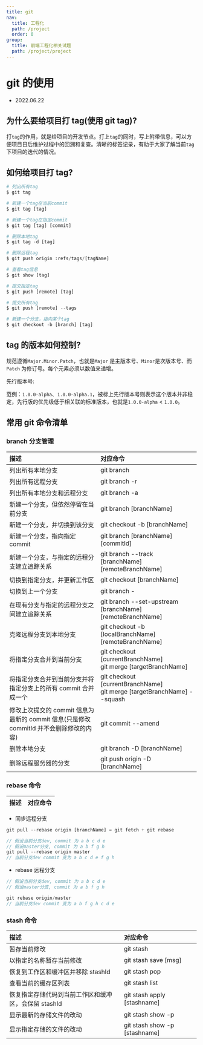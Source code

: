 ```yaml
---
title: git
nav:
  title: 工程化
  path: /project
  order: 0
group:
  title: 前端工程化相关试题
  path: /project/project
---
```


# git 的使用

- 2022.06.22

## 为什么要给项目打 tag(使用 git tag)?

打`tag`的作用，就是给项目的开发节点。打上`tag`的同时，写上附带信息，可以方便项目日后维护过程中的回溯和复查。清晰的标签记录，有助于大家了解当前`tag`下项目的迭代的情况。

## 如何给项目打 tag?

```python
# 列出所有tag
$ git tag

# 新建一个tag在当前commit
$ git tag [tag]

# 新建一个tag在指定commit
$ git tag [tag] [commit]

# 删除本地tag
$ git tag -d [tag]

# 删除远程tag
$ git push origin :refs/tags/[tagName]

# 查看tag信息
$ git show [tag]

# 提交指定tag
$ git push [remote] [tag]

# 提交所有tag
$ git push [remote] --tags

# 新建一个分支，指向某个tag
$ git checkout -b [branch] [tag]
```

## tag 的版本如何控制?

规范遵循`Major.Minor.Patch`，也就是`Major` 是主版本号、`Minor`是次版本号、而 `Patch` 为修订号。每个元素必须以数值来递增。

先行版本号:

范例：`1.0.0-alpha`、`1.0.0-alpha.1`，被标上先行版本号则表示这个版本并非稳定，先行版的优先级低于相关联的标准版本，也就是`1.0.0-alpha` < `1.0.0`。

## 常用 git 命令清单

### branch 分支管理

| 描述                                                                                   | 对应命令                                                                    |
| :------------------------------------------------------------------------------------- | :-------------------------------------------------------------------------- |
| 列出所有本地分支                                                                       | git branch                                                                  |
| 列出所有远程分支                                                                       | git branch -r                                                               |
| 列出所有本地分支和远程分支                                                             | git branch -a                                                               |
| 新建一个分支，但依然停留在当前分支                                                     | git branch [branchName]                                                     |
| 新建一个分支，并切换到该分支                                                           | git checkout -b [branchName]                                                |
| 新建一个分支，指向指定 commit                                                          | git branch [branchName] [commitId]                                          |
| 新建一个分支，与指定的远程分支建立追踪关系                                             | git branch --track [branchName] [remoteBranchName]                          |
| 切换到指定分支，并更新工作区                                                           | git checkout [branchName]                                                   |
| 切换到上一个分支                                                                       | git branch -                                                                |
| 在现有分支与指定的远程分支之间建立追踪关系                                             | git branch --set-upstream [branchName] [remoteBranchName]                   |
| 克隆远程分支到本地分支                                                                 | git checkout -b [localBranchName] [remoteBranchName]                        |
| 将指定分支合并到当前分支                                                               | git checkout [currentBranchName] <br/> git merge [targetBranchName]         |
| 将指定分支合并到当前分支并将指定分支上的所有 commit 合并成一个                         | git checkout [currentBranchName] <br/>git merge [targetBranchName] --squash |
| 修改上次提交的 commit 信息为最新的 commit 信息(只是修改 commitId 并不会删除修改的内容) | git commit --amend                                                          |
| 删除本地分支                                                                           | git branch -D [branchName]                                                  |
| 删除远程服务器的分支                                                                   | git push origin -D [branchName]                                             |

### rebase 命令

| 描述 | 对应命令 |
| :--- | -------- |

- 同步远程分支

```js
git pull --rebase origin [branchName] = git fetch + git rebase

// 假设当前分支dev, commit 为 a b c d e
// 假设master分支, commit 为 a b f g h
git pull --rebase origin master
// 当前分支dev commit 变为 a b c d e f g h
```

- rebase 远程分支

```js
// 假设当前分支dev, commit 为 a b c d e
// 假设master分支, commit 为 a b f g h

git rebase origin/master
// 当前分支dev commit 变为 a b f g h c d e
```

### stash 命令

| 描述                                                 | 对应命令                      |
| :--------------------------------------------------- | :---------------------------- |
| 暂存当前修改                                         | git stash                     |
| 以指定的名称暂存当前修改                             | git stash save [msg]          |
| 恢复到工作区和缓冲区并移除 stashId                   | git stash pop                 |
| 查看当前的缓存区列表                                 | git stash list                |
| 恢复指定存储代码到当前工作区和缓冲区，会保留 stashId | git stash apply [stashname]   |
| 显示最新的存储文件的改动                             | git stash show -p             |
| 显示指定存储的文件的改动                             | git stash show -p [stashname] |
